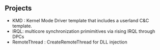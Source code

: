 
## Projects

* KMD : Kernel Mode Driver template that includes a userland C&C template.
* IRQL: multicore synchronization primimitives via rising IRQL through DPCs 
* RemoteThread : CreateRemoteThread for DLL injection
